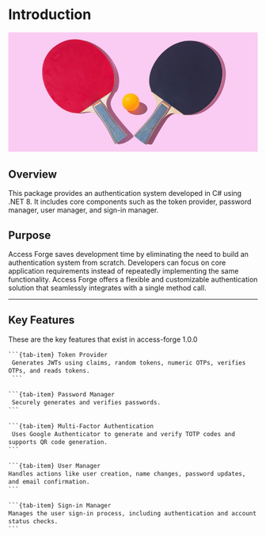 # Introduction
![table-tennis](images/intro.jpg)

## Overview  
This package provides an authentication system developed in C# using .NET 8. It includes core components such as the token provider, password manager, user manager, and sign-in manager.

## Purpose  
Access Forge saves development time by eliminating the need to build an authentication system from scratch. Developers can focus on core application requirements instead of repeatedly implementing the same functionality. Access Forge offers a flexible and customizable authentication solution that seamlessly integrates with a single method call.

---

## Key Features
These are the key features that exist in access-forge 1.0.0

````{tab-set}
```{tab-item} Token Provider
 Generates JWTs using claims, random tokens, numeric OTPs, verifies OTPs, and reads tokens. 
 ```

```{tab-item} Password Manager
 Securely generates and verifies passwords.
```

```{tab-item} Multi-Factor Authentication
 Uses Google Authenticator to generate and verify TOTP codes and supports QR code generation. 
```

```{tab-item} User Manager
Handles actions like user creation, name changes, password updates, and email confirmation.  
```

```{tab-item} Sign-in Manager
Manages the user sign-in process, including authentication and account status checks.
```
````